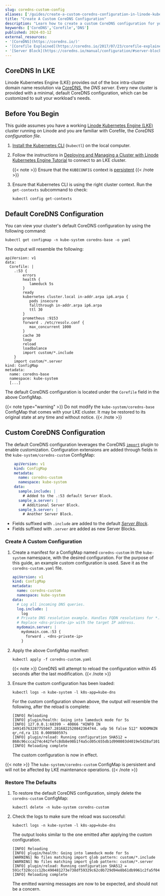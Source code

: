 ```yaml
---
slug: coredns-custom-config
aliases: ['/guides/create-a-custom-coredns-configuration-in-linode-kubernetes-engine/']
title: "Create A Custom CoreDNS Configuration"
description: "Learn how to create a custom CoreDNS configuration for your cluster hosted through LKE."
keywords: ['CoreDNS','Corefile','DNS']
published: 2024-03-12
external_resources:
- '[CoreDNS](https://coredns.io/)'
- '[Corefile Explained](https://coredns.io/2017/07/23/corefile-explained/)'
- '[Server Block](https://coredns.io/manual/configuration/#server-blocks)'
---
```


## CoreDNS In LKE

Linode Kubernetes Engine (LKE) provides out of the box intra-cluster domain name resolution via [CoreDNS](https://coredns.io/), the *DNS server*. Every new cluster is provided with a minimal, default CoreDNS configuration, which can be customized to suit your workload's needs.

## Before You Begin

This guide assumes you have a working [Linode Kubernetes Engine (LKE)](https://www.linode.com/products/kubernetes/) cluster running on Linode and you are familiar with Corefile, the *CoreDNS configuration file*.

1.  [Install the Kubernetes CLI](/docs/products/compute/kubernetes/guides/kubectl/) (`kubectl`) on the local computer.

1.  Follow the instructions in [Deploying and Managing a Cluster with Linode Kubernetes Engine Tutorial](/docs/products/compute/kubernetes/) to connect to an LKE cluster.

    {{< note >}}
    Ensure that the `KUBECONFIG` context is [persistent](/docs/products/compute/kubernetes/guides/kubectl/#persist-the-kubeconfig-context)
    {{< /note >}}

1.  Ensure that Kubernetes CLI is using the right cluster context. Run the `get-contexts` subcommand to check:

    ```command
    kubectl config get-contexts
    ```

## Default CoreDNS Configuration

You can view your cluster's default CoreDNS configuration by using the following command:

```command
kubectl get configmap -n kube-system coredns-base -o yaml
```

The output will resemble the following:

```output
apiVersion: v1
data:
  Corefile: |
    .:53 {
        errors
        health {
           lameduck 5s
        }
        ready
        kubernetes cluster.local in-addr.arpa ip6.arpa {
           pods insecure
           fallthrough in-addr.arpa ip6.arpa
           ttl 30
        }
        prometheus :9153
        forward . /etc/resolv.conf {
           max_concurrent 1000
        }
        cache 30
        loop
        reload
        loadbalance
        import custom/*.include
    }
    import custom/*.server
kind: ConfigMap
metadata:
  name: coredns-base
  namespace: kube-system
  [...]
```

The default CoreDNS configuration is located under the `Corefile` field in the above ConfigMap.

{{< note type="warning" >}}
Do not modify the `kube-system/coredns-base` ConfigMap that comes with your LKE cluster. It may be restored to its original state at any time and without notice.
{{< /note >}}

## Custom CoreDNS Configuration

The default CoreDNS configuration leverages the CoreDNS [`import`](https://coredns.io/plugins/import/) plugin to enable customization. Configuration extensions are added through fields in the `kube-system/coredns-custom` ConfigMap:

```yaml
    apiVersion: v1
    kind: ConfigMap
    metadata:
      name: coredns-custom
      namespace: kube-system
    data:
      sample.include: |
        # Added to the .:53 default Server Block.
      sample_a.server: |
        # Additional Server Block.
      sample_b.server: |
        # Another Server Block.
```

- Fields suffixed with `.include` are added to the default [*Server Block*](https://coredns.io/manual/configuration/#server-blocks).
- Fields suffixed with `.server` are added as new Server Blocks.

### Create A Custom Configuration

1.  Create a manifest for a ConfigMap named `coredns-custom` in the `kube-system` namespace, with the desired configuration. For the purpose of this guide, an example custom configuration is used. Save it as the `coredns-custom.yaml` file.

    ```yaml
    apiVersion: v1
    kind: ConfigMap
    metadata:
      name: coredns-custom
      namespace: kube-system
    data:
      # Log all incoming DNS queries.
      log.include: |
        log
      # Private DNS resolution example. Handles FQDN resolutions for *.mydomain.com
      # Replace <dns-private-ip> with the target IP address.
      mydomain.server: |
        mydomain.com.:53 {
          forward . <dns-private-ip>
        }
    ```

2.  Apply the above ConfigMap manifest:

    ```command
    kubectl apply -f coredns-custom.yaml
    ```

    {{< note >}}
    CoreDNS will attempt to reload the configuration within 45 seconds after the last modification.
    {{< /note >}}

3.  Ensure the custom configuration has been loaded:

    ```command
    kubectl logs -n kube-system -l k8s-app=kube-dns
    ```

    For the custom configuration shown above, the output will resemble the following, after the reload is complete:

    ```output
    [INFO] Reloading
    [INFO] plugin/health: Going into lameduck mode for 5s
    [INFO] 127.0.0.1:60399 - 40866 "HINFO IN 349145763287755047.2816822520842364744. udp 56 false 512" NXDOMAIN qr,rd,ra 131 0.000980597s
    [INFO] plugin/reload: Running configuration SHA512 = 868c96ccca274c442fefc8db8e98b1f4a5cd05c655db1d990803d4019e5d28af101b24a78f85bae7ab3a3f8894f2791fda9d2b4d9c6ae1aa942080e1a88ce3e6
    [INFO] Reloading complete
    ```

    The custom configuration is now in effect.

{{< note >}}
The `kube-system/coredns-custom` ConfigMap is persistent and will not be affected by LKE maintenance operations.
{{< /note >}}

### Restore The Defaults

1. To restore the default CoreDNS configuration, simply delete the `coredns-custom` ConfigMap:

   ```command
   kubectl delete -n kube-system coredns-custom
   ```

1.  Check the logs to make sure the reload was successful:
  
    ```command
    kubectl logs -n kube-system -l k8s-app=kube-dns
    ```

    The output looks similar to the one emitted after applying the custom configuration.

    ```output
    [INFO] Reloading
    [INFO] plugin/health: Going into lameduck mode for 5s
    [WARNING] No files matching import glob pattern: custom/*.include
    [WARNING] No files matching import glob pattern: custom/*.server
    [INFO] plugin/reload: Running configuration SHA512 = 591cf328cccc12bc490481273e738df59329c62c0b729d94e8b61db9961c2fa5f046dd37f1cf888b953814040d180f52594972691cd6ff41be96639138a43908
    [INFO] Reloading complete
    ```

    The emitted warning messages are now to be expected, and should not be a concern.
